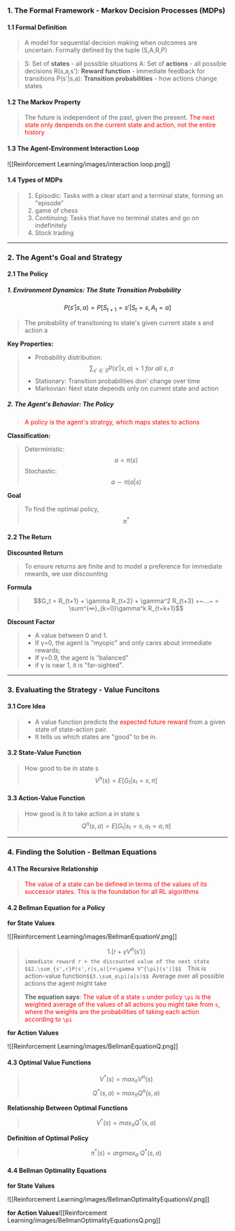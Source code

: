 ### 1. The Formal Framework - Markov Decision Processes (MDPs)
#### 1.1 Formal Definition

>A model for sequential decision making when outcomes are uncertain.
>Formally defined by the tuple (S,A,R,P)

>S: Set of **states** - all possible situations
>A: Set of **actions** - all possible decisions
>R(s,a,s'): **Reward function** - immediate feedback for transitions
>P(s'|s,a): **Transition probabilities** - how actions change states

#### 1.2 The Markov Property

>The future is independent of the past, given the present.
><font color="Red">The next state only denpends on the current state and action, not the entire history</font>

#### 1.3 The Agent-Environment Interaction Loop

![[Reinforcement Learning/images/interaction loop.png]]
#### 1.4 Types of MDPs

> 1. Episodic: Tasks with a clear start and a terminal state, forming an "episode"
> 	1. game of chess
> 2. Continuing: Tasks that have no terminal states and go on indefinitely
> 	1. Stock trading

***
### 2. The Agent's Goal and Strategy
#### 2.1 The Policy
##### 1. Environment Dynamics: The State Transition Probability
$$P(s'|s,a) = P[S_{t+1}=s' | S_t=s, A_t=a]
$$
>The probability of transitoning to state's given current state s and action a

**Key Properties:**

>* Probability distribution: $$\sum_{s'\in S}P(s'|s,a)=1~for~all~s,a$$
>* Stationary: Transition probabilities don' change over time
>* Markovian: Next state depends only on current state and action

##### 2. The Agent's Behavior: The Policy

><font color="Red">A policy is the agent's stratrgy, which maps states to actions</font>

**Classification:**

>Deterministic: $$a = \pi(s)$$
>Stochastic: 
>$$a\sim \pi(a|s)$$

**Goal**

>To find the optimal policy, $$\pi^*$$
#### 2.2 The Return

**Discounted Return**

>To ensure returns are finite and to model a preference for immediate rewards, we use discounting

**Formula**

>$$G_t = R_{t+1} + \gamma R_{t+2} + \gamma^2 R_{t+3} +~...~ = \sum^{∞}_{k=0}\gamma^k R_{t+k+1}$$

**Discount** **Factor**

>* A value between 0 and 1. 
>* If γ=0, the agent is "myopic" and only cares about immediate rewards; 
>* If γ=0.9, the agent is "balanced"
>* if γ is near 1, it is "far-sighted".

***
### 3. Evaluating the Strategy - Value Funcitons
#### 3.1 Core Idea

>* A value function predicts the <font color="Red">expected future reward</font> from a given state of state-action pair.
>* It tells us which states are "good" to be in.

#### 3.2 State-Value Function

>How good to be in state s
>$$V^{\pi}(s)=E[G_t|s_t=s,\pi]$$

#### 3.3 Action-Value Function

>How good is it to take action a in state s
>$$Q^{\pi}(s,a)=E[G_t|s_t=s,a_t=a,\pi]$$

***
### 4. Finding the Solution - Bellman Equations

#### 4.1 The Recursive Relationship

><font color="Red">The value of a state can be defined in terms of the values of its successor states. </font>
><font color="Red">This is the foundation for all RL algorithms</font>
#### 4.2 Bellman Equation for a Policy

**for State Values**

![[Reinforcement Learning/images/BellmanEquationV.png]]
>$$1.[r+\gamma V^{\pi}(s')]$$  `immediate reward r + the discounted value of the next state
>$$2.\sum_{s',r}P(s',r|s,a)[r+\gamma V^{\pi}(s')]$$  `This is action-value function`
>$$3.\sum_a\pi(a|s)$$  `Average over all possible actions the agent might take
>
>**The equation says**:
> <font color="red">The value of a state `s` under policy `\pi` is the weighted average of the values of all actions you might take from `s`, where the weights are the probabilities of taking each action according to `\pi`</font>

**for Action Values**

![[Reinforcement Learning/images/BellmanEquationQ.png]]

#### 4.3 Optimal Value Functions

>$$V^*(s)=max_{\pi}V^{\pi}(s)$$$$Q^*(s,a)=max_{\pi}Q^{\pi}(s,a)$$

**Relationship Between Optimal Functions**

>$$V^*(s)=max_aQ^*(s,a)$$

**Definition of Optimal Policy**

>$$\pi^*(s)=argmax_a~Q^*(s,a)$$
#### 4.4 Bellman Optimality Equations

**for State Values**

![[Reinforcement Learning/images/BellmanOptimalityEquationsV.png]]

**for Action Values**![[Reinforcement Learning/images/BellmanOptimalityEquationsQ.png]]